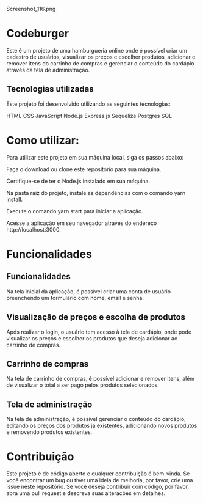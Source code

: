 Screenshot_116.png

<h1>Codeburger</h1>

Este é um projeto de uma hamburgueria online onde é possível criar um cadastro de usuários,
visualizar os preços e escolher produtos, adicionar e remover itens do carrinho de compras e
gerenciar o conteúdo do cardápio através da tela de administração.

<h2>Tecnologias utilizadas</h2>

Este projeto foi desenvolvido utilizando as seguintes tecnologias:

HTML CSS JavaScript Node.js Express.js Sequelize Postgres SQL

<h1>Como utilizar:</h1>

Para utilizar este projeto em sua máquina local, siga os passos abaixo:

Faça o download ou clone este repositório para sua máquina.

Certifique-se de ter o Node.js instalado em sua máquina.

Na pasta raiz do projeto, instale as dependências com o comando yarn install.

Execute o comando yarn start para iniciar a aplicação.

Acesse a aplicação em seu navegador através do endereço http://localhost:3000.

<h1> Funcionalidades </h1>

<h2>Funcionalidades</h2>

Na tela inicial da aplicação, é possível criar uma conta de usuário preenchendo um formulário com
nome, email e senha.

<h2>Visualização de preços e escolha de produtos</h2>

Após realizar o login, o usuário tem acesso à tela de cardápio, onde pode visualizar os preços e
escolher os produtos que deseja adicionar ao carrinho de compras.

<h2>Carrinho de compras</h2>

Na tela de carrinho de compras, é possível adicionar e remover itens, além de visualizar o total a
ser pago pelos produtos selecionados.

<h2>Tela de administração</h2>

Na tela de administração, é possível gerenciar o conteúdo do cardápio, editando os preços dos
produtos já existentes, adicionando novos produtos e removendo produtos existentes.

<h1>Contribuição</h1>

Este projeto é de código aberto e qualquer contribuição é bem-vinda. Se você encontrar um bug ou
tiver uma ideia de melhoria, por favor, crie uma issue neste repositório. Se você deseja contribuir
com código, por favor, abra uma pull request e descreva suas alterações em detalhes.
